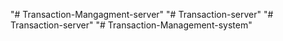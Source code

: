 "# Transaction-Mangagment-server" 
"# Transaction-server" 
"# Transaction-server" 
"# Transaction-Management-system" 
